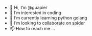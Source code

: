 - 👋 Hi, I’m @guapier
- 👀 I’m interested in coding
- 🌱 I’m currently learning python golang
- 💞️ I’m looking to collaborate on spider
- 📫 How to reach me ...

<!---
guapier/guapier is a ✨ special ✨ repository because its `README.md` (this file) appears on your GitHub profile.
You can click the Preview link to take a look at your changes.
--->
